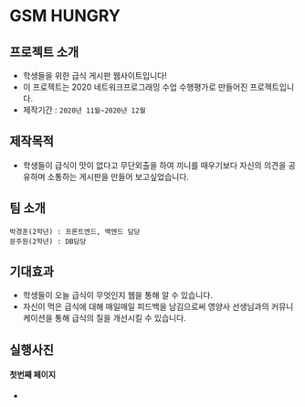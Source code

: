 # GSM HUNGRY
## 프로젝트 소개
- 학생들을 위한 급식 게시판 웹사이트입니다!
- 이 프로젝트는 2020 네트워크프로그래밍 수업 수행평가로 만들어진 프로젝트입니다.
-   제작기간 : ``2020년 11월~2020년 12월``
## 제작목적
- 학생들이 급식이 맛이 없다고 무단외출을 하여 끼니를 때우기보다 자신의 의견을 공유하며 소통하는 게시판을 만들어 보고싶었습니다.
## 팀 소개
```
박경훈(2학년) : 프론트엔드, 백엔드 담당
문주원(2학년) : DB담당
```
## 기대효과
- 학생들이 오늘 급식이 무엇인지 웹을 통해 알 수 있습니다.
- 자신이 먹은 급식에 대해 매일매일 피드백을 남김으로써 영양사 선생님과의 커뮤니케이션을 통해 급식의 질을 개선시킬 수 있습니다.
## 실행사진
#### 첫번째 페이지
- 
